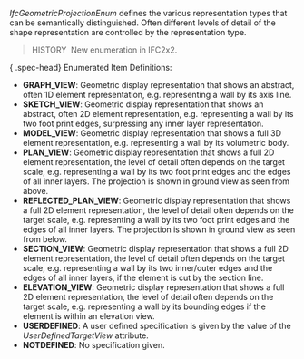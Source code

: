 ﻿_IfcGeometricProjectionEnum_ defines the various representation types that can be semantically distinguished. Often different levels of detail of the shape representation are controlled by the representation type.

> HISTORY&nbsp; New enumeration in IFC2x2.

{ .spec-head}
Enumerated Item Definitions:

* **GRAPH_VIEW**: Geometric display representation that shows an abstract, often 1D element representation, e.g. representing a wall by its axis line.
* **SKETCH_VIEW**: Geometric display representation that shows an abstract, often 2D element representation, e.g. representing a wall by its two foot print edges, surpressing any inner layer representation.
* **MODEL_VIEW**: Geometric display representation that shows a full 3D element representation, e.g. representing a wall by its volumetric body.
* **PLAN_VIEW**: Geometric display representation that shows a full 2D element representation, the level of detail often depends on the target scale, e.g. representing a wall by its two foot print edges and the edges of all inner layers. The projection is shown in ground view as seen from above.
* **REFLECTED_PLAN_VIEW**: Geometric display representation that shows a full 2D element representation, the level of detail often depends on the target scale, e.g. representing a wall by its two foot print edges and the edges of all inner layers. The projection is shown in ground view as seen from below.
* **SECTION_VIEW**: Geometric display representation that shows a full 2D element representation, the level of detail often depends on the target scale, e.g. representing a wall by its two inner/outer edges and the edges of all inner layers, if the element is cut by the section line.
* **ELEVATION_VIEW**: Geometric display representation that shows a full 2D element representation, the level of detail often depends on the target scale, e.g. representing a wall by its bounding edges if the element is within an elevation view.
* **USERDEFINED**: A user defined specification is given by the value of the _UserDefinedTargetView_ attribute.
* **NOTDEFINED**: No specification given.
